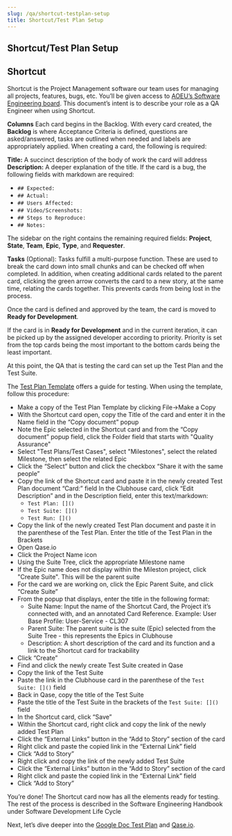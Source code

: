 ```yaml
---
slug: /qa/shortcut-testplan-setup
title: Shortcut/Test Plan Setup
---
```

## Shortcut/Test Plan Setup

## Shortcut

Shortcut is the Project Management software our team uses for managing all projects, features, bugs, etc.
You’ll be given access to [AOEU’s Software Engineering board](https://app.shortcut.com/aoeu-se/stories/space/126/everything). This document’s intent is to describe your role as a QA Engineer when using Shortcut.

**Columns**
Each card begins in the Backlog. With every card created, the **Backlog** is where Acceptance Criteria is defined, questions are asked/answered, tasks are outlined when needed and labels are appropriately applied.
When creating a card, the following is required:

**Title:** A succinct description of the body of work the card will address
**Description:** A deeper explanation of the title.
If the card is a bug, the following fields with markdown are required:

* `## Expected:`
* `## Actual:`
* `## Users Affected:`
* `## Video/Screenshots:`
* `## Steps to Reproduce:`
* `## Notes:`

The sidebar on the right contains the remaining required fields: **Project**, **State**, **Team**, **Epic**, **Type**, and **Requester**.

**Tasks** (Optional): Tasks fulfill a multi-purpose function. These are used to break the card down into small chunks and can be checked off when completed. In addition, when creating additional cards related to the parent card, clicking the green arrow converts the card to a new story, at the same time, relating the cards together. This prevents cards from being lost in the process.

Once the card is defined and approved by the team, the card is moved to **Ready for Development**.

If the card is in **Ready for Development** and in the current iteration, it can be picked up by the assigned developer according to priority. Priority is set from the top cards being the most important to the bottom cards being the least important.

At this point, the QA that is testing the card can set up the Test Plan and the Test Suite.

The [Test Plan Template](https://docs.google.com/document/d/1x9SMIE0oQKkLs-1dHojrDUh6BS22avjVVF3_PWhC9rM/edit#heading=h.1suokh672aje) offers a guide for testing. When using the template, follow this procedure:

* Make a copy of the Test Plan Template by clicking File->Make a Copy
* With the Shortcut card open, copy the Title of the card and enter it in the Name field in the “Copy document” popup
* Note the Epic selected in the Shortcut card and from the “Copy document” popup field, click the Folder field that starts with "Quality Assurance"
* Select "Test Plans/Test Cases", select "Milestones", select the related Milestone, then select the related Epic
* Click the “Select” button and click the checkbox “Share it with the same people”
* Copy the link of the Shortcut card and paste it in the newly created Test Plan document “Card:” field
In the Clubhouse card, click “Edit Description” and in the Description field, enter this text/markdown:
    * `Test Plan: []()`
    * `Test Suite: []()`
    * `Test Run: []()`
* Copy the link of the newly created Test Plan document and paste it in the parenthese of the Test Plan. Enter the title of the Test Plan in the Brackets
* Open Qase.io
* Click the Project Name icon
* Using the Suite Tree, click the appropriate Milestone name
* If the Epic name does not display within the Mileston project, click "Create Suite". This will be the parent suite
* For the card we are working on, click the Epic Parent Suite, and click “Create Suite”
* From the popup that displays, enter the title in the following format:
    * Suite Name: Input the name of the Shortcut Card, the Project it’s connected with, and an annotated Card Reference. Example: User Base Profile: User-Service - CL307
    * Parent Suite: The parent suite is the suite (Epic) selected from the Suite Tree - this represents the Epics in Clubhouse
    * Description: A short description of the card and its function and a link to the Shortcut card for trackability
* Click “Create”
* Find and click the newly create Test Suite created in Qase
* Copy the link of the Test Suite
* Paste the link in the Clubhouse card in the parenthese of the `Test Suite: []()` field
* Back in Qase, copy the title of the Test Suite
* Paste the title of the Test Suite in the brackets of the `Test Suite: []()` field
* In the Shortcut card, click “Save”
* Within the Shortcut card, right click and copy the link of the newly added Test Plan
* Click the “External Links” button in the “Add to Story” section of the card
* Right click and paste the copied link in the “External Link” field
* Click “Add to Story”
* Right click and copy the link of the newly added Test Suite
* Click the “External Links” button in the “Add to Story” section of the card
* Right click and paste the copied link in the “External Link” field
* Click “Add to Story”

You’re done! The Shortcut card now has all the elements ready for testing.
The rest of the process is described in the Software Engineering Handbook under Software Development Life Cycle

Next, let’s dive deeper into the [Google Doc Test Plan](https://docs.google.com/document/d/1Rr6l4KkTMogOi4Fb_RKZmrXbzWrQZ1rOvgfJ0TFE_GI/edit?usp=sharing) and [Qase.io](https://docs.google.com/document/d/1zoGb8P-twZB3zve8VUTnuSgPgBR-PYYIPT7l2EnOmKI/edit?usp=sharing).
